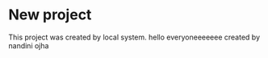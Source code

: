 # New project

This project was created by local system.
hello everyoneeeeeee 
created by nandini ojha
